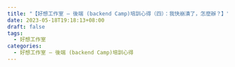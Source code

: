 ```yaml
---
title: "【好想工作室 — 後端 (backend Camp)培訓心得（四）：我快崩潰了，怎麼辦？】"
date: 2023-05-18T19:18:13+08:00
draft: false
tags:
  - 好想工作室
categories:
  - 好想工作室 — 後端 (backend Camp)培訓心得
---
```


